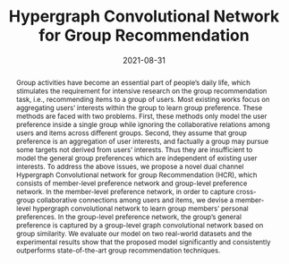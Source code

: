 ---
title: "Hypergraph Convolutional Network for Group Recommendation"
date: 2021-08-31
publishDate: 2021-08-31T12:15:49.436331Z
authors: ["Renqi Jia", "Xiaofei Zhou", "Linhua Dong", "Shirui Pan"]
publication_types: ["1"]
abstract: "Group activities have become an essential part of people’s daily life, which stimulates the requirement for intensive research on the group recommendation task, i.e., recommending items to a group of users. Most existing works focus on aggregating users’ interests within the group to learn group preference. These methods are faced with two problems. First, these methods only model the user preference inside a single group while ignoring the collaborative relations among users and items across different groups. Second, they assume that group preference is an aggregation of user interests, and factually a group may pursue some targets not derived from users’ interests. Thus they are insufficient to model the general group preferences which are independent of existing user interests. To address the above issues, we propose a novel dual channel Hypergraph Convolutional network for group Recommendation (HCR), which consists of member-level preference network and group-level preference network. In the member-level preference network, in order to capture cross-group collaborative connections among users and items, we devise a member-level hypergraph convolutional network to learn group members’ personal preferences. In the group-level preference network, the group’s general preference is captured by a group-level graph convolutional network based on group similarity. We evaluate our model on two real-world datasets and the experimental results show that the proposed model significantly and consistently outperforms state-of-the-art group recommendation techniques."
featured: false
publication: "*IEEE International Conference on Data Mining (ICDM), Dec 7-10, 2021*"
tags: ["Graph Neural Networks", "Recommender Systems"]
---